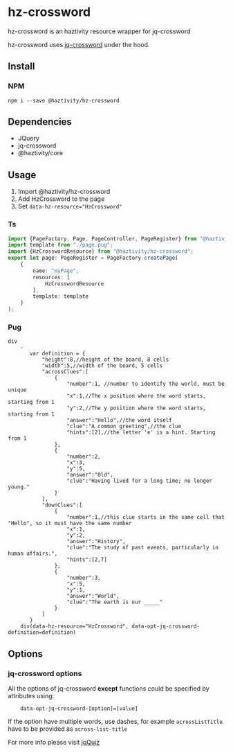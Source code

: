 # hz-crossword
hz-crossword is an haztivity resource wrapper for jq-crossword

hz-crossword uses [jq-crossword](https://github.com/davinchi-finsi/jq-crossword) under the hood.
## Install
### NPM
```npm i --save @haztivity/hz-crossword```
## Dependencies
- JQuery
- jq-crossword
- @haztivity/core

## Usage
1. Import @haztivity/hz-crossword
2. Add HzCrossword to the page
3. Set ```data-hz-resource="HzCrossword"```
### Ts
```typescript
import {PageFactory, Page, PageController, PageRegister} from "@haztivity/core";
import template from "./page.pug";
import {HzCrosswordResource} from "@haztivity/hz-crossword";
export let page: PageRegister = PageFactory.createPage(
    {
        name: "myPage",
        resources: [
            HzCrosswordResource
        ],
        template: template
    }
);
```
### Pug
```pug
div
    -
       var definition = {
           "height":8,//height of the board, 8 cells
           "width":5,//width of the board, 5 cells
           "acrossClues":[
               {
                   "number":1, //number to identify the world, must be unique
                   "x":1,//The x position where the word starts, starting from 1
                   "y":2,//The y position where the word starts, starting from 1
                   "answer":"Hello",//the word itself
                   "clue":"A common greeting",//the clue
                   "hints":[2],//the letter 'e' is a hint. Starting from 1
               },
               {
                   "number":2,
                   "x":3,
                   "y":5,
                   "answer":"Old",
                   "clue":"Having lived for a long time; no longer young."
               }
           ],
           "downClues":[
               {
                   "number":1,//this clue starts in the same cell that "Hello", so it must have the same number
                   "x":1,
                   "y":2,
                   "answer":"History",
                   "clue":"The study of past events, particularly in human affairs.",
                   "hints":[2,7]
               },
               {
                   "number":3,
                   "x":5,
                   "y":1,
                   "answer":"World",
                   "clue":"The earth is our _____"
               }
           ]
       }
    div(data-hz-resource="HzCrossword", data-opt-jq-crossword-definition=definition)

```
## Options
### jq-crossword options
All the options of jq-crossword **except** functions could be specified by attributes using:

```pug
    data-opt-jq-crossword-[option]=[value]
```

If the option have multiple words, use dashes, for example ```acrossListTitle``` have to be provided as ```across-list-title```

For more info please visit [jqQuiz](https://github.com/davinchi-finsi/jq-crossword)
